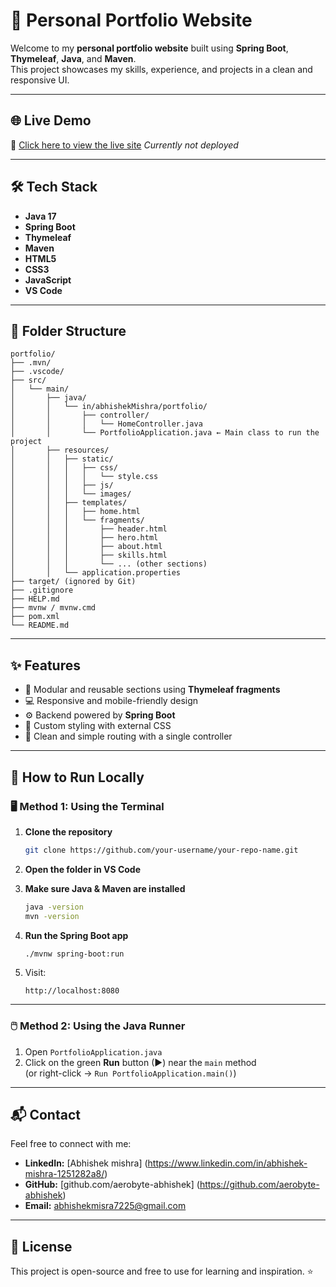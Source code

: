 # 💼 Personal Portfolio Website

Welcome to my **personal portfolio website** built using **Spring Boot**, **Thymeleaf**, **Java**, and **Maven**.  
This project showcases my skills, experience, and projects in a clean and responsive UI.

---

## 🌐 Live Demo

🚀 [Click here to view the live site](https://portfolio-r1ua.onrender.com)
*Currently not deployed*

---

## 🛠 Tech Stack

- **Java 17**
- **Spring Boot**
- **Thymeleaf**
- **Maven**
- **HTML5**
- **CSS3**
- **JavaScript**
- **VS Code**

---

## 📁 Folder Structure

```
portfolio/
├── .mvn/
├── .vscode/
├── src/
│   └── main/
│       ├── java/
│       │   └── in/abhishekMishra/portfolio/
│       │       ├── controller/
│       │       │   └── HomeController.java
│       │       └── PortfolioApplication.java ← Main class to run the project
│       ├── resources/
│       │   ├── static/
│       │   │   ├── css/
│       │   │   │   └── style.css
│       │   │   ├── js/
│       │   │   └── images/
│       │   ├── templates/
│       │   │   ├── home.html
│       │   │   └── fragments/
│       │   │       ├── header.html
│       │   │       ├── hero.html
│       │   │       ├── about.html
│       │   │       ├── skills.html
│       │   │       └── ... (other sections)
│       │   └── application.properties
├── target/ (ignored by Git)
├── .gitignore
├── HELP.md
├── mvnw / mvnw.cmd
├── pom.xml
└── README.md
```

---

## ✨ Features

- 📄 Modular and reusable sections using **Thymeleaf fragments**
- 💻 Responsive and mobile-friendly design
- ⚙️ Backend powered by **Spring Boot**
- 🎨 Custom styling with external CSS
- 🧭 Clean and simple routing with a single controller

---

## 🚀 How to Run Locally

### 🖥️ Method 1: Using the Terminal
1. **Clone the repository**  
   ```bash
   git clone https://github.com/your-username/your-repo-name.git
   ```

2. **Open the folder in VS Code**

3. **Make sure Java & Maven are installed**  
   ```bash
   java -version
   mvn -version
   ```

4. **Run the Spring Boot app**
   ```bash
   ./mvnw spring-boot:run
   ```

5. Visit:  
   ```
   http://localhost:8080
   ```

---

### 🖱️ Method 2: Using the Java Runner

1. Open `PortfolioApplication.java`
2. Click on the green **Run** button (▶) near the `main` method  
   (or right-click → `Run PortfolioApplication.main()`)

---

## 📬 Contact

Feel free to connect with me:

- **LinkedIn:** [Abhishek mishra] (https://www.linkedin.com/in/abhishek-mishra-1251282a8/)
- **GitHub:** [github.com/aerobyte-abhishek] (https://github.com/aerobyte-abhishek)
- **Email:** abhishekmisra7225@gmail.com

---

## 📄 License

This project is open-source and free to use for learning and inspiration. ⭐
